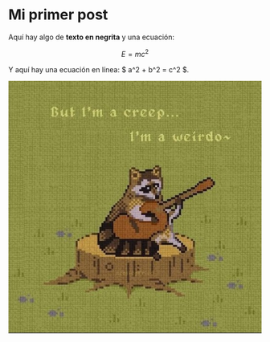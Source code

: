 # Mi primer post

Aquí hay algo de **texto en negrita** y una ecuación:

$$ E = mc^2 $$

Y aquí hay una ecuación en línea: $ a^2 + b^2 = c^2 $.

![Una imagen](/images/my-image.jpg)